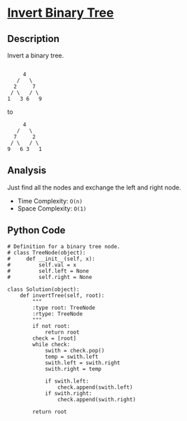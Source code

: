 
# [Invert Binary Tree](https://leetcode.com/problems/invert-binary-tree/)

## Description
Invert a binary tree.

~~~

     4
   /   \
  2     7
 / \   / \
1   3 6   9
~~~
to

~~~
     4
   /   \
  7     2
 / \   / \
9   6 3   1
~~~
## Analysis
Just find all the nodes and exchange the left and right node.

* Time Complexity: `O(n)`
* Space Complexity: `O(1)`

## Python Code
~~~
# Definition for a binary tree node.
# class TreeNode(object):
#     def __init__(self, x):
#         self.val = x
#         self.left = None
#         self.right = None

class Solution(object):
    def invertTree(self, root):
        """
        :type root: TreeNode
        :rtype: TreeNode
        """
        if not root:
            return root
        check = [root]
        while check:
            swith = check.pop() 
            temp = swith.left
            swith.left = swith.right
            swith.right = temp
            
            if swith.left:
                check.append(swith.left)
            if swith.right:
                check.append(swith.right)
        
        return root
~~~